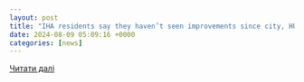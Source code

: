 ```yaml
---
layout: post
title: "IHA residents say they haven’t seen improvements since city, HUD takeover"
date: 2024-08-09 05:09:16 +0000
categories: [news]
---
```


[Читати далі](https://www.wrtv.com/news/local-news/iha-residents-say-they-havent-seen-improvements-since-city-hud-takeover)
